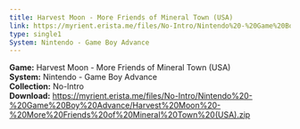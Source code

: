 ```yaml
---
title: Harvest Moon - More Friends of Mineral Town (USA)
link: https://myrient.erista.me/files/No-Intro/Nintendo%20-%20Game%20Boy%20Advance/Harvest%20Moon%20-%20More%20Friends%20of%20Mineral%20Town%20(USA).zip
type: single1
System: Nintendo - Game Boy Advance
---
```

<b>Game:</b> Harvest Moon - More Friends of Mineral Town (USA)<br>
<b>System:</b> Nintendo - Game Boy Advance<br>
<b>Collection:</b> No-Intro<br>
<b>Download:</b> https://myrient.erista.me/files/No-Intro/Nintendo%20-%20Game%20Boy%20Advance/Harvest%20Moon%20-%20More%20Friends%20of%20Mineral%20Town%20(USA).zip